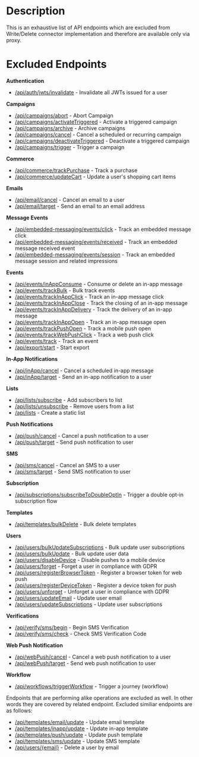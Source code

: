 # Description

This is an exhaustive list of API endpoints which are excluded from Write/Delete connector implementation and therefore are available only via proxy.

# Excluded Endpoints

**Authentication**
- [/api/auth/jwts/invalidate](https://api.iterable.com/api/docs#users_Invalidate_JWT) - Invalidate all JWTs issued for a user

**Campaigns**
- [/api/campaigns/abort](https://api.iterable.com/api/docs#campaigns_abort_campaign) - Abort Campaign
- [/api/campaigns/activateTriggered](https://api.iterable.com/api/docs#campaigns_activate_triggered_campaign) - Activate a triggered campaign
- [/api/campaigns/archive](https://api.iterable.com/api/docs#campaigns_archive_campaigns) - Archive campaigns
- [/api/campaigns/cancel](https://api.iterable.com/api/docs#campaigns_cancel_campaign) - Cancel a scheduled or recurring campaign
- [/api/campaigns/deactivateTriggered](https://api.iterable.com/api/docs#campaigns_Deactivate_triggered_campaign) - Deactivate a triggered campaign
- [/api/campaigns/trigger](https://api.iterable.com/api/docs#campaigns_trigger_campaign) - Trigger a campaign

**Commerce**
- [/api/commerce/trackPurchase](https://api.iterable.com/api/docs#commerce_trackPurchase) - Track a purchase
- [/api/commerce/updateCart](https://api.iterable.com/api/docs#commerce_updateCart) - Update a user's shopping cart items

**Emails**
- [/api/email/cancel](https://api.iterable.com/api/docs#email_cancel) - Cancel an email to a user
- [/api/email/target](https://api.iterable.com/api/docs#email_target) - Send an email to an email address

**Message Events**
- [/api/embedded-messaging/events/click](https://api.iterable.com/api/docs#events_embedded_track_click) - Track an embedded message click
- [/api/embedded-messaging/events/received](https://api.iterable.com/api/docs#events_embedded_track_received) - Track an embedded message received event
- [/api/embedded-messaging/events/session](https://api.iterable.com/api/docs#events_embedded_track_impression) - Track an embedded message session and related impressions

**Events**
- [/api/events/inAppConsume](https://api.iterable.com/api/docs#events_inAppConsume) - Consume or delete an in-app message
- [/api/events/trackBulk](https://api.iterable.com/api/docs#events_trackBulk) - Bulk track events
- [/api/events/trackInAppClick](https://api.iterable.com/api/docs#events_trackInAppClick) - Track an in-app message click
- [/api/events/trackInAppClose](https://api.iterable.com/api/docs#events_trackInAppClose) - Track the closing of an in-app message
- [/api/events/trackInAppDelivery](https://api.iterable.com/api/docs#events_trackInAppDelivery) - Track the delivery of an in-app message
- [/api/events/trackInAppOpen](https://api.iterable.com/api/docs#events_trackInAppOpen) - Track an in-app message open
- [/api/events/trackPushOpen](https://api.iterable.com/api/docs#events_trackPushOpen) - Track a mobile push open
- [/api/events/trackWebPushClick](https://api.iterable.com/api/docs#events_trackWebPushClick) - Track a web push click
- [/api/events/track](https://api.iterable.com/api/docs#events_track) - Track an event
- [/api/export/start](https://api.iterable.com/api/docs#export_startExport) - Start export

**In-App Notifications**
- [/api/inApp/cancel](https://api.iterable.com/api/docs#In-app_cancel) - Cancel a scheduled in-app message
- [/api/inApp/target](https://api.iterable.com/api/docs#In-app_target) - Send an in-app notification to a user

**Lists**
- [/api/lists/subscribe](https://api.iterable.com/api/docs#lists_subscribe) - Add subscribers to list
- [/api/lists/unsubscribe](https://api.iterable.com/api/docs#lists_unsubscribe) - Remove users from a list
- [/api/lists](https://api.iterable.com/api/docs#lists_create) - Create a static list

**Push Notifications**
- [/api/push/cancel](https://api.iterable.com/api/docs#push_cancel) - Cancel a push notification to a user
- [/api/push/target](https://api.iterable.com/api/docs#push_target) - Send push notification to user

**SMS**
- [/api/sms/cancel](https://api.iterable.com/api/docs#SMS_cancel) - Cancel an SMS to a user
- [/api/sms/target](https://api.iterable.com/api/docs#SMS_target) - Send SMS notification to user

**Subscription**
- [/api/subscriptions/subscribeToDoubleOptIn](https://api.iterable.com/api/docs#subscriptions_subscribeSingleUserToDoubleOptIn) - Trigger a double opt-in subscription flow

**Templates**
- [/api/templates/bulkDelete](https://api.iterable.com/api/docs#templates_bulk_delete_templates) - Bulk delete templates

**Users**
- [/api/users/bulkUpdateSubscriptions](https://api.iterable.com/api/docs#users_bulkUpdateSubscriptions) - Bulk update user subscriptions
- [/api/users/bulkUpdate](https://api.iterable.com/api/docs#users_bulkUpdateUser) - Bulk update user data
- [/api/users/disableDevice](https://api.iterable.com/api/docs#users_disableDevice) - Disable pushes to a mobile device
- [/api/users/forget](https://api.iterable.com/api/docs#users_forget) - Forget a user in compliance with GDPR
- [/api/users/registerBrowserToken](https://api.iterable.com/api/docs#users_registerBrowserToken) - Register a browser token for web push
- [/api/users/registerDeviceToken](https://api.iterable.com/api/docs#users_registerDeviceToken) - Register a device token for push
- [/api/users/unforget](https://api.iterable.com/api/docs#users_unforget) - Unforget a user in compliance with GDPR
- [/api/users/updateEmail](https://api.iterable.com/api/docs#users_updateEmail) - Update user email
- [/api/users/updateSubscriptions](https://api.iterable.com/api/docs#users_updateSubscriptions) - Update user subscriptions

**Verifications**
- [/api/verify/sms/begin](https://api.iterable.com/api/docs#Verify_beginSmsVerification) - Begin SMS Verification
- [/api/verify/sms/check](https://api.iterable.com/api/docs#Verify_checkSmsVerification) - Check SMS Verification Code

**Web Push Notification**
- [/api/webPush/cancel](https://api.iterable.com/api/docs#webPush_cancel) - Cancel a web push notification to a user
- [/api/webPush/target](https://api.iterable.com/api/docs#webPush_target) - Send web push notification to user

**Workflow**
- [/api/workflows/triggerWorkflow](https://api.iterable.com/api/docs#workflows_triggerWorkflow) - Trigger a journey (workflow)


Endpoints that are performing alike operations are excluded as well. 
In other words they are covered by related endpoint. Excluded similiar endpoints are as follows:
- [/api/templates/email/update](https://api.iterable.com/api/docs#templates_updateEmailTemplate) - Update email template
- [/api/templates/inapp/update](https://api.iterable.com/api/docs#templates_updateInAppTemplate) - Update in-app template
- [/api/templates/push/update](https://api.iterable.com/api/docs#templates_updatePushTemplate) - Update push template
- [/api/templates/sms/update](https://api.iterable.com/api/docs#templates_updateSMSTemplate) - Update SMS template
- [/api/users/{email}](https://api.iterable.com/api/docs#users_delete_0) - Delete a user by email
